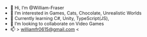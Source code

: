 - 👋 Hi, I’m @William-Fraser
- 👀 I’m interested in Games, Cats, Chocolate, Unrealistic Worlds 
- 🌱 Currently learning C#, Unity, TypeScript(JS), 
- 💞️ I’m looking to collaborate on Video Games
- 📫  > williamfr0615@gmail.com <

<!---
William-Fraser/William-Fraser is a ✨ special ✨ repository because its `README.md` (this file) appears on your GitHub profile.
You can click the Preview link to take a look at your changes.
--->
